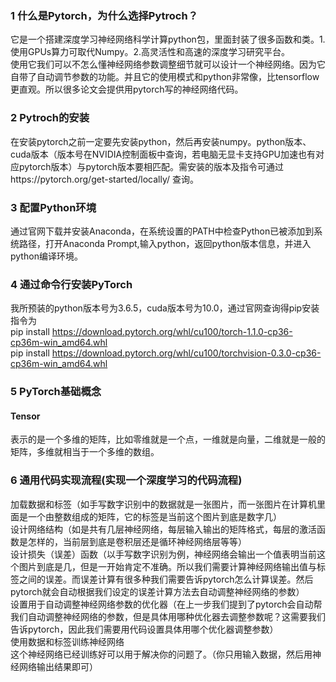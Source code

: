 ### 1 什么是Pytorch，为什么选择Pytroch？
它是一个搭建深度学习神经网络科学计算python包，里面封装了很多函数和类。1.使用GPUs算力可取代Numpy。2.高灵活性和高速的深度学习研究平台。  
使用它我们可以不怎么懂神经网络参数调整细节就可以设计一个神经网络。因为它自带了自动调节参数的功能。并且它的使用模式和python非常像，比tensorflow更直观。所以很多论文会提供用pytorch写的神经网络代码。  
### 2 Pytroch的安装
在安装pytorch之前一定要先安装python，然后再安装numpy。python版本、cuda版本（版本号在NVIDIA控制面板中查询，若电脑无显卡支持GPU加速也有对应pytorch版本）与pytorch版本要相匹配。需安装的版本及指令可通过https://pytorch.org/get-started/locally/ 查询。
### 3 配置Python环境
通过官网下载并安装Anaconda，在系统设置的PATH中检查Python已被添加到系统路径，打开Anaconda Prompt,输入python，返回python版本信息，并进入python编译环境。
### 4 通过命令行安装PyTorch
我所预装的python版本号为3.6.5，cuda版本号为10.0，通过官网查询得pip安装指令为  
pip install https://download.pytorch.org/whl/cu100/torch-1.1.0-cp36-cp36m-win_amd64.whl  
pip install https://download.pytorch.org/whl/cu100/torchvision-0.3.0-cp36-cp36m-win_amd64.whl  
### 5 PyTorch基础概念
#### Tensor
表示的是一个多维的矩阵，比如零维就是一个点，一维就是向量，二维就是一般的矩阵，多维就相当于一个多维的数组。

### 6 通用代码实现流程(实现一个深度学习的代码流程)
加载数据和标签（如手写数字识别中的数据就是一张图片，而一张图片在计算机里面是一个由整数组成的矩阵，它的标签是当前这个图片到底是数字几）  
设计网络结构（如是共有几层神经网络，每层输入输出的矩阵格式，每层的激活函数是怎样的，当前层到底是卷积层还是循环神经网络层等等）  
设计损失（误差）函数（以手写数字识别为例，神经网络会输出一个值表明当前这个图片到底是几，但是一开始肯定不准确。所以我们需要计算神经网络输出值与标签之间的误差。而误差计算有很多种我们需要告诉pytorch怎么计算误差。然后pytorch就会自动根据我们设定的误差计算方法去自动调整神经网络的参数）  
设置用于自动调整神经网络参数的优化器（在上一步我们提到了pytorch会自动帮我们自动调整神经网络的参数，但是具体用哪种优化器去调整参数呢？这需要我们告诉pytorch，因此我们需要用代码设置具体用哪个优化器调整参数）  
使用数据和标签训练神经网络  
这个神经网络已经训练好可以用于解决你的问题了。（你只用输入数据，然后用神经网络输出结果即可）  
